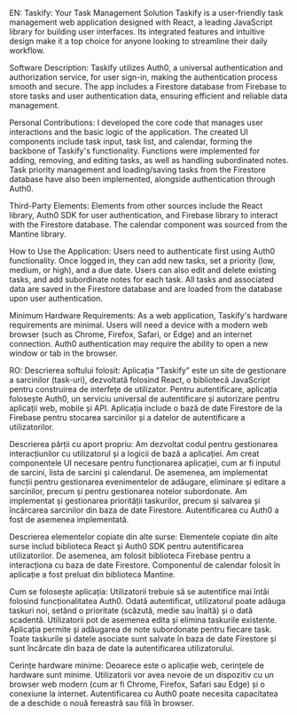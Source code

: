 EN: Taskify: Your Task Management Solution
Taskify is a user-friendly task management web application designed with React, a leading JavaScript library for building user interfaces. Its integrated features and intuitive design make it a top choice for anyone looking to streamline their daily workflow.

Software Description:
Taskify utilizes Auth0, a universal authentication and authorization service, for user sign-in, making the authentication process smooth and secure. The app includes a Firestore database from Firebase to store tasks and user authentication data, ensuring efficient and reliable data management.

Personal Contributions:
I developed the core code that manages user interactions and the basic logic of the application. The created UI components include task input, task list, and calendar, forming the backbone of Taskify's functionality. Functions were implemented for adding, removing, and editing tasks, as well as handling subordinated notes. Task priority management and loading/saving tasks from the Firestore database have also been implemented, alongside authentication through Auth0.

Third-Party Elements:
Elements from other sources include the React library, Auth0 SDK for user authentication, and Firebase library to interact with the Firestore database. The calendar component was sourced from the Mantine library.

How to Use the Application:
Users need to authenticate first using Auth0 functionality. Once logged in, they can add new tasks, set a priority (low, medium, or high), and a due date. Users can also edit and delete existing tasks, and add subordinate notes for each task. All tasks and associated data are saved in the Firestore database and are loaded from the database upon user authentication.

Minimum Hardware Requirements:
As a web application, Taskify's hardware requirements are minimal. Users will need a device with a modern web browser (such as Chrome, Firefox, Safari, or Edge) and an internet connection. Auth0 authentication may require the ability to open a new window or tab in the browser.


RO: Descrierea softului folosit:
Aplicația "Taskify" este un site de gestionare a sarcinilor (task-uri), dezvoltată folosind React, o bibliotecă JavaScript pentru construirea de interfețe de utilizator. Pentru autentificare, aplicația folosește Auth0, un serviciu universal de autentificare și autorizare pentru aplicații web, mobile și API. Aplicația include o bază de date Firestore de la Firebase pentru stocarea sarcinilor și a datelor de autentificare a utilizatorilor.

Descrierea părții cu aport propriu:
Am dezvoltat codul pentru gestionarea interacțiunilor cu utilizatorul și a logicii de bază a aplicației. Am creat componentele UI necesare pentru funcționarea aplicației, cum ar fi inputul de sarcini, lista de sarcini și calendarul. De asemenea, am implementat funcții pentru gestionarea evenimentelor de adăugare, eliminare și editare a sarcinilor, precum și pentru gestionarea notelor subordonate. Am implementat și gestionarea priorității taskurilor, precum și salvarea și încărcarea sarcinilor din baza de date Firestore. Autentificarea cu Auth0 a fost de asemenea implementată.

Descrierea elementelor copiate din alte surse:
Elementele copiate din alte surse includ biblioteca React și Auth0 SDK pentru autentificarea utilizatorilor. De asemenea, am folosit biblioteca Firebase pentru a interacționa cu baza de date Firestore. Componentul de calendar folosit în aplicație a fost preluat din biblioteca Mantine.

Cum se folosește aplicația:
Utilizatorii trebuie să se autentifice mai întâi folosind funcționalitatea Auth0. Odată autentificat, utilizatorul poate adăuga taskuri noi, setând o prioritate (scăzută, medie sau înaltă) și o dată scadentă. Utilizatorii pot de asemenea edita și elimina taskurile existente. Aplicația permite și adăugarea de note subordonate pentru fiecare task. Toate taskurile și datele asociate sunt salvate în baza de date Firestore și sunt încărcate din baza de date la autentificarea utilizatorului.

Cerințe hardware minime:
Deoarece este o aplicație web, cerințele de hardware sunt minime. Utilizatorii vor avea nevoie de un dispozitiv cu un browser web modern (cum ar fi Chrome, Firefox, Safari sau Edge) și o conexiune la internet. Autentificarea cu Auth0 poate necesita capacitatea de a deschide o nouă fereastră sau filă în browser.
